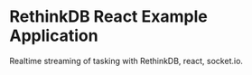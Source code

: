 # RethinkDB React Example Application

Realtime streaming of tasking with RethinkDB, react, socket.io.
